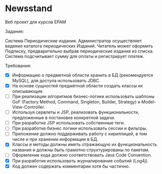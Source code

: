 # Newsstand

Веб проект для курсов EPAM

Задание:

Система Периодические издания. Администратор осуществляет ведение каталога периодических Изданий. Читатель может оформить Подписку, 
предварительно выбрав периодические издания из списка. Система подсчитывает сумму для оплаты и регистрирует платеж.

Требования:
- [X] Информацию о предметной области хранить в БД (рекомендуется MySQL), для доступа использовать JDBC.
- [X] На основе сущностей предметной области создать классы их описывающие.
- [ ] При реализации алгоритмов бизнес-логики использовать шаблоны GoF (Factory Method, Command, Singleton, Builder, Strategy) и Model-View-Controller.
- [ ] Используя сервлеты и JSP, реализовать функциональности, предложенные в постановке конкретной задачи.
- [ ] При разработке JSP использовать собственные теги.
- [ ] При разработке бизнес логики использовать сессии и фильтры.
- [ ] Приложение должно поддерживать работу с кириллицей, в том числе и при хранении информации в БД.
- [X] Классы и методы должны иметь отражающую их функциональность названия и должны быть грамотно структурированы по пакетам.
- [ ] Оформление кода должно соответствовать Java Code Convention.
- [X] При разработке использовать журналирование событий (Log4j).
- [X] Код должен содержать комментарии хотя бы частично.

